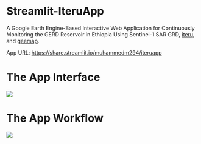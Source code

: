 # Streamlit-IteruApp
A Google Earth Engine-Based Interactive Web Application for Continuously Monitoring the GERD Reservoir in Ethiopia Using Sentinel-1 SAR GRD, [iteru](https://github.com/MuhammedM294/Iteru), and [geemap](https://github.com/giswqs/geemap).


App URL: <https://share.streamlit.io/muhammedm294/iteruapp>

# The App Interface

![](https://github.com/MuhammedM294/data/blob/d02cf385dc26c31d0ba2a8e608723c93efc4352e/img/home.png)

# The App Workflow

![](https://github.com/MuhammedM294/data/blob/main/gifs/Workflow.png)
